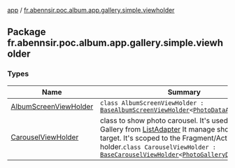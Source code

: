 [app](../index.md) / [fr.abennsir.poc.album.app.gallery.simple.viewholder](./index.md)

## Package fr.abennsir.poc.album.app.gallery.simple.viewholder

### Types

| Name | Summary |
|---|---|
| [AlbumScreenViewHolder](-album-screen-view-holder/index.md) | `class AlbumScreenViewHolder : `[`BaseAlbumScreenViewHolder`](../fr.abennsir.poc.album.app.gallery.viewholder/-base-album-screen-view-holder/index.md)`<`[`PhotoDataAdapter`](../fr.abennsir.poc.album.app.gallery.simple.adapter/-photo-data-adapter/index.md)`>` |
| [CarouselViewHolder](-carousel-view-holder/index.md) | class to show photo carousel. It's used to show Gallery from [ListAdapter](#) It manage show /scroll to target. It's scoped to the Fragment/Activity holder.`class CarouselViewHolder : `[`BaseCarouselViewHolder`](../fr.abennsir.poc.album.app.gallery.viewholder/-base-carousel-view-holder/index.md)`<`[`PhotoGalleryDataAdapter`](../fr.abennsir.poc.album.app.gallery.simple.adapter/-photo-gallery-data-adapter/index.md)`>` |

